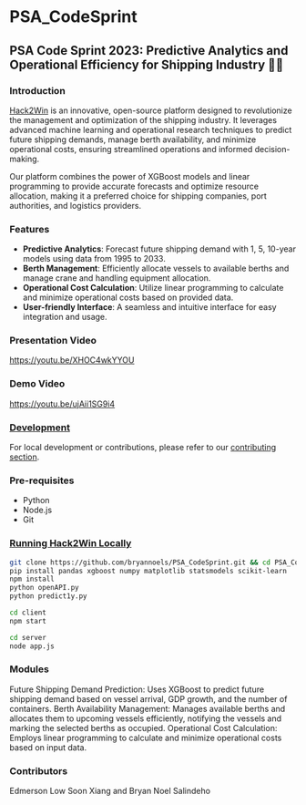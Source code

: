 # PSA_CodeSprint
## PSA Code Sprint 2023: Predictive Analytics and Operational Efficiency for Shipping Industry 🌊🚢

### Introduction
[Hack2Win](https://tinyurl.com/Hack2WinPSA2023) is an innovative, open-source platform designed to revolutionize the management and optimization of the shipping industry. It leverages advanced machine learning and operational research techniques to predict future shipping demands, manage berth availability, and minimize operational costs, ensuring streamlined operations and informed decision-making.

Our platform combines the power of XGBoost models and linear programming to provide accurate forecasts and optimize resource allocation, making it a preferred choice for shipping companies, port authorities, and logistics providers.

### Features
- **Predictive Analytics**: Forecast future shipping demand with 1, 5, 10-year models using data from 1995 to 2033.
- **Berth Management**: Efficiently allocate vessels to available berths and manage crane and handling equipment allocation.
- **Operational Cost Calculation**: Utilize linear programming to calculate and minimize operational costs based on provided data.
- **User-friendly Interface**: A seamless and intuitive interface for easy integration and usage.

### Presentation Video
https://youtu.be/XHOC4wkYYOU
### Demo Video
https://youtu.be/ujAii1SG9i4


### [Development](#development)
For local development or contributions, please refer to our [contributing section](#contributing).

### Pre-requisites
- Python
- Node.js
- Git

### [Running Hack2Win Locally](#running-hack2win-locally)
```sh
git clone https://github.com/bryannoels/PSA_CodeSprint.git && cd PSA_CodeSprint
pip install pandas xgboost numpy matplotlib statsmodels scikit-learn
npm install
python openAPI.py
python predict1y.py
```
```sh
cd client
npm start
```

```sh
cd server
node app.js
```

### Modules
Future Shipping Demand Prediction: Uses XGBoost to predict future shipping demand based on vessel arrival, GDP growth, and the number of containers.
Berth Availability Management: Manages available berths and allocates them to upcoming vessels efficiently, notifying the vessels and marking the selected berths as occupied.
Operational Cost Calculation: Employs linear programming to calculate and minimize operational costs based on input data.

### Contributors
Edmerson Low Soon Xiang and 
Bryan Noel Salindeho

